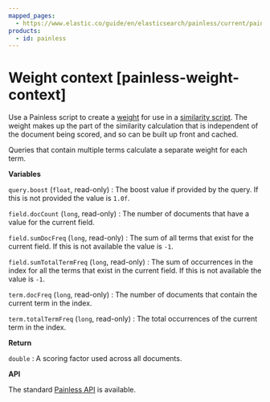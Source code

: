 ```yaml
---
mapped_pages:
  - https://www.elastic.co/guide/en/elasticsearch/painless/current/painless-weight-context.html
products:
  - id: painless
---
```


# Weight context [painless-weight-context]

Use a Painless script to create a [weight](/reference/elasticsearch/index-settings/similarity.md) for use in a [similarity script](/reference/scripting-languages/painless/painless-similarity-context.md). The weight makes up the part of the similarity calculation that is independent of the document being scored, and so can be built up front and cached.

Queries that contain multiple terms calculate a separate weight for each term.

**Variables**

`query.boost` (`float`, read-only)
:   The boost value if provided by the query. If this is not provided the value is `1.0f`.

`field.docCount` (`long`, read-only)
:   The number of documents that have a value for the current field.

`field.sumDocFreq` (`long`, read-only)
:   The sum of all terms that exist for the current field. If this is not available the value is `-1`.

`field.sumTotalTermFreq` (`long`, read-only)
:   The sum of occurrences in the index for all the terms that exist in the current field. If this is not available the value is `-1`.

`term.docFreq` (`long`, read-only)
:   The number of documents that contain the current term in the index.

`term.totalTermFreq` (`long`, read-only)
:   The total occurrences of the current term in the index.

**Return**

`double`
:   A scoring factor used across all documents.

**API**

The standard [Painless API](https://www.elastic.co/guide/en/elasticsearch/painless/current/painless-api-reference-shared.html) is available.


